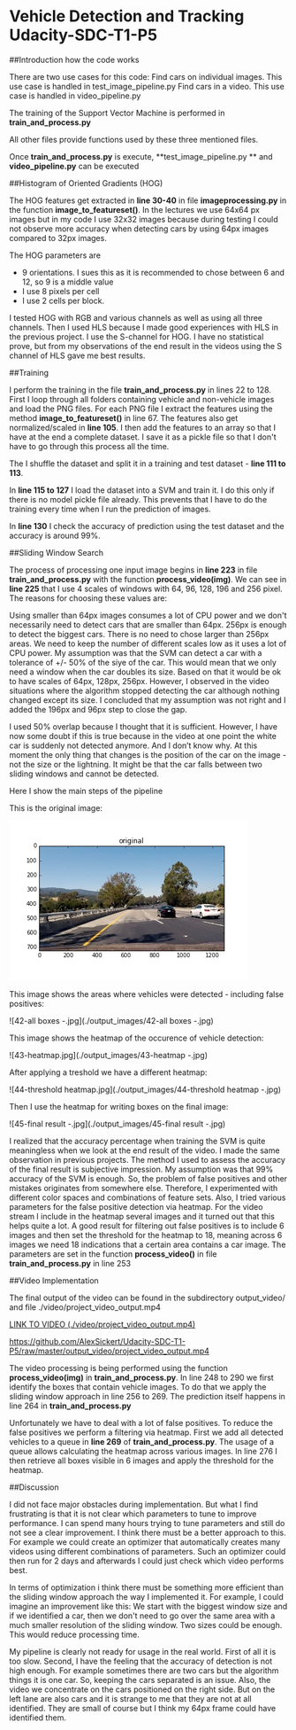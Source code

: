 # Vehicle Detection and Tracking Udacity-SDC-T1-P5

##Introduction how the code works

There are two use cases for this code:
 Find cars on individual images. This use case is handled in test_image_pipeline.py
Find cars in a video. This use case is handled in video_pipeline.py

The training of the Support Vector Machine is performed in **train_and_process.py**

All other files provide functions used by these three mentioned files.

Once **train_and_process.py** is execute, **test_image_pipeline.py
** and **video_pipeline.py** can be executed

##Histogram of Oriented Gradients (HOG)

The HOG features get extracted in **line 30-40** in file **imageprocessing.py** in the function **image_to_featureset()**. In the lectures we use 64x64 px images but in my code I use 32x32 images because during testing I could not observe more accuracy when detecting cars by using 64px images compared to 32px images. 

The HOG parameters are 
- 9 orientations. I sues this as it is recommended to chose between 6 and 12, so 9 is a middle value
- I use 8 pixels per cell
- I use 2 cells per block. 

I tested HOG with RGB and various channels as well as using all three channels. Then I used HLS because I made good experiences with HLS in the previous project. I use the S-channel for HOG. I have no statistical prove, but from my observations of the end result in the videos using the S channel of HLS gave me best results. 

##Training

I perform the training in the file **train_and_process.py** in lines 22 to 128. First I loop through all folders containing vehicle and non-vehicle images and load the PNG files. For each PNG file I extract the features using the method **image_to_featureset()** in line 67. The features also get normalized/scaled in **line 105**. I then add the features to an array so that I have at the end a complete dataset. I save it as a pickle file so that I don't have to go through this process all the time. 

The I shuffle the dataset and split it in a training and test dataset - **line 111 to 113**.

In **line 115 to 127** I load the dataset into a SVM and train it. I do this only if there is no model pickle file already. This prevents that I have to do the training every time when I run the prediction of images. 

In **line 130** I check the accuracy of prediction using the test dataset and the accuracy is around 99%. 

##Sliding Window Search

The process of processing one input image begins in **line 223** in file **train_and_process.py** with the function **process_video(img)**. We can see in **line 225** that I use 4 scales of windows with 64, 96, 128, 196 and 256 pixel. The reasons for choosing these values are: 

Using smaller than 64px images consumes a lot of CPU power and we don't necessarily need to detect cars that are smaller than 64px. 
256px is enough to detect the biggest cars. There is no need to chose larger than 256px areas. 
We need to keep the number of different scales low as it uses a lot of CPU power. My assumption was that the SVM can detect a car with a tolerance of +/- 50% of the siye of the car. This would mean that we only need a window when the car doubles its size. Based on that it would be ok to have scales of 64px, 128px, 256px. However, I observed in the video situations where the algorithm stopped detecting the car although nothing changed except its size. I concluded that my assumption was not right and I added the 196px and 96px step to close the gap. 

I used 50% overlap because I thought that it is sufficient. However, I have now some doubt if this is true because in the video at one point the white car is suddenly not detected anymore. And I don’t know why. At this moment the only thing that changes is the position of the car on the image - not the size or the lightning. It might be that the car falls between two sliding windows and cannot be detected. 

Here I show the main steps of the pipeline

This is the original image: 

![41-original-.jpg](./output_images/41-original-.jpg)

This image shows the areas where vehicles were detected - including false positives:

![42-all boxes -.jpg](./output_images/42-all boxes -.jpg)

This image shows the heatmap of the occurence of vehicle detection:

![43-heatmap.jpg](./output_images/43-heatmap -.jpg)

After applying a treshold we have a different heatmap:

![44-threshold heatmap.jpg](./output_images/44-threshold heatmap -.jpg)

Then I use the heatmap for writing boxes on the final image:

![45-final result -.jpg](./output_images/45-final result -.jpg)


I realized that the accuracy percentage when training the SVM is quite meaningless when we look at the end result of the video. I made the same observation in previous projects. The method I used to assess the accuracy of the final result is subjective impression. My assumption was that 99% accuracy of the SVM is enough. So, the problem of false positives and other mistakes originates from somewhere else. Therefore, I experimented with different color spaces and combinations of feature sets. Also, I tried various parameters for the false positive detection via heatmap. For the video stream I include in the heatmap several images and it turned out that this helps quite a lot. A good result for filtering out false positives is to include 6 images and then set the threshold for the heatmap to 18, meaning across 6 images we need 18 indications that a certain area contains a car image.   The parameters are set in the function **process_video()** in file **train_and_process.py** in line 253

##Video Implementation

The final output of the video can be found in the subdirectory output_video/ and file ./video/project_video_output.mp4 

[LINK TO VIDEO (./video/project_video_output.mp4) ](./output_video/project_video_output.mp4)

https://github.com/AlexSickert/Udacity-SDC-T1-P5/raw/master/output_video/project_video_output.mp4


The video processing is being performed using the function **process_video(img)** in **train_and_process.py**. In line 248 to 290 we first identify the boxes that contain vehicle images. To do that we apply the sliding window approach in line 256 to 269. The prediction itself happens in line 264 in **train_and_process.py**

Unfortunately we have to deal with a lot of false positives. To reduce the false positives we perform a filtering via heatmap. First we add all detected vehicles to a queue in **line 269** of **train_and_process.py**. The usage of a queue allows calculating the heatmap across various images. In line 276 I then retrieve all boxes visible in 6 images and apply the threshold for the heatmap. 


##Discussion

I did not face major obstacles during implementation. But what I find frustrating is that it is not clear which parameters to tune to improve performance. I can spend many hours trying to tune parameters and still do not see a clear improvement. I think there must be a better approach to this. For example we could create an optimizer that automatically creates many videos using different combinations of parameters. Such an optimizer could then run for 2 days and afterwards I could just check which video performs best.  

In terms of optimization i think there must be something more efficient than the sliding window approach the way I implemented it. For example, I could imagine an improvement like this: We start with the biggest window size and if we identified a car, then we don't need to go over the same area with a much smaller resolution of the sliding window. Two sizes could be enough. This would reduce processing time. 

My pipeline is clearly not ready for usage in the real world. First of all it is too slow. Second, I have the feeling that the accuracy of detection is not high enough. For example sometimes there are two cars but the algorithm things it is one car. So, keeping the cars separated is an issue. Also, the video we concentrate on the cars positioned on the right side. But on the left lane are also cars and it is strange to me that they are not at all identified. They are small of course but I think my 64px frame could have identified them. 



